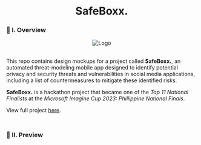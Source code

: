 <div align="center">
  <h1>SafeBoxx.</h1>
</div>

### 🧐 I. Overview
<div align="center">
  <img src="https://github.com/m3mentomor1/SafeBoxx.-Design/assets/95956735/94a8e867-065e-41f0-96d9-49c1ffd926fa" alt="Logo">
</div><br>

This repo contains design mockups for a project called **SafeBoxx.**, an automated threat-modeling mobile app designed to identify potential privacy and security threats and vulnerabilities in social media applications, including a list of countermeasures to mitigate these identified risks.

**SafeBoxx.** is a hackathon project that became one of the *Top 11 National Finalists* at the *Microsoft Imagine Cup 2023: Phillippine National Finals*.

View full project [here](https://github.com/m3mentomor1/SafeBoxx.).
<br><br>
##

### 👀 II. Preview
